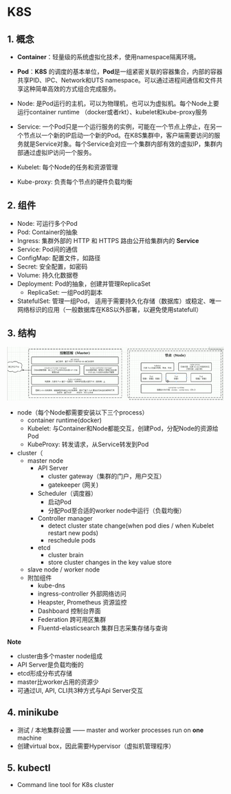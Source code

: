 # K8S

## 1. 概念

- **Container**：轻量级的系统虚拟化技术，使用namespace隔离环境。

- **Pod**：**K8S** 的调度的基本单位，**Pod**是一组紧密关联的容器集合，内部的容器共享PID、IPC、Network和UTS namespace。可以通过进程间通信和文件共享这种简单高效的方式组合完成服务。

- Node: 是Pod运行的主机，可以为物理机，也可以为虚拟机。每个Node上要运行container runtime （docker或者rkt）、kubelet和kube-proxy服务

- Service: 一个Pod只是一个运行服务的实例，可能在一个节点上停止，在另一个节点以一个新的IP启动一个新的Pod。在K8S集群中，客户端需要访问的服务就是Service对象。每个Service会对应一个集群内部有效的虚拟IP，集群内部通过虚拟IP访问一个服务。

- Kubelet: 每个Node的任务和资源管理

- Kube-proxy: 负责每个节点的硬件负载均衡

  

## 2. 组件

- Node: 可运行多个Pod
- Pod: Container的抽象
- Ingress: 集群外部的 HTTP 和 HTTPS 路由公开给集群内的 **Service**
- Service: Pod间的通信
- ConfigMap: 配置文件，如路径
- Secret: 安全配置，如密码
- Volume: 持久化数据卷
- Deployment: Pod的抽象，创建并管理ReplicaSet
  - ReplicaSet: 一组Pod的副本
- StatefulSet: 管理一组Pod， 适用于需要持久化存储（数据库）或稳定、唯一网络标识的应用（一般数据库在K8S以外部署，以避免使用statefull）

## 3. 结构

![image-20241220165517405](./pic/framework.png)

- node（每个Node都需要安装以下三个process）
  - container runtime(docker)
  - Kubelet: 与Container和Node都能交互，创建Pod，分配Node的资源给Pod
  - KubeProxy: 转发请求，从Service转发到Pod
- cluster（
  - master node
    - API Server
      - cluster gateway（集群的门户，用户交互）
      - gatekeeper (网关)
    - Scheduler（调度器）
      - 启动Pod
      - 分配Pod至合适的worker node中运行（负载均衡）
    - Controller manager
      - detect cluster state change(when pod dies / when Kubelet restart new pods)
      - reschedule pods
    - etcd
      - cluster brain
      - store cluster changes in the key value store
  - slave node / worker node
  - 附加组件
    - kube-dns
    - ingress-controller 外部网络访问
    - Heapster, Prometheus 资源监控
    - Dashboard 控制台界面
    - Federation 跨可用区集群
    - Fluentd-elasticsearch 集群日志采集存储与查询

**Note**

- cluster由多个master node组成
- API Server是负载均衡的
- etcd形成分布式存储
- master比worker占用的资源少
- 可通过UI, API, CLI共3种方式与Api Server交互

## 4.  minikube

- 测试 / 本地集群设置 —— master and worker processes run on **one** machine
- 创建virtual box，因此需要Hypervisor（虚拟机管理程序）

## 5. kubectl

- Command line tool for K8s cluster

